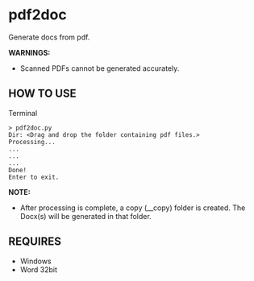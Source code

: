 # pdf2doc

Generate docs from pdf.

**WARNINGS:**

- Scanned PDFs cannot be generated accurately.

## HOW TO USE

Terminal

```
> pdf2doc.py
Dir: <Drag and drop the folder containing pdf files.>
Processing...
...
...
...
Done!
Enter to exit.
```

**NOTE:**

- After processing is complete, a copy (\_\_copy) folder is created. The Docx(s) will be generated in that folder.

## REQUIRES

- Windows
- Word 32bit
